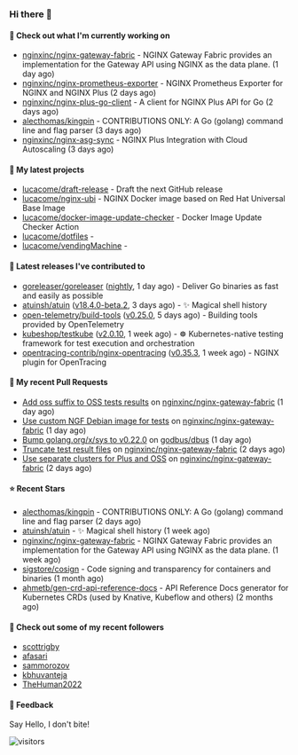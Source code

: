 ### Hi there 👋

#### 👷 Check out what I'm currently working on

- [nginxinc/nginx-gateway-fabric](https://github.com/nginxinc/nginx-gateway-fabric) - NGINX Gateway Fabric provides an implementation for the Gateway API using NGINX as the data plane. (1 day ago)
- [nginxinc/nginx-prometheus-exporter](https://github.com/nginxinc/nginx-prometheus-exporter) - NGINX Prometheus Exporter for NGINX and NGINX Plus (2 days ago)
- [nginxinc/nginx-plus-go-client](https://github.com/nginxinc/nginx-plus-go-client) - A client for NGINX Plus API for Go (2 days ago)
- [alecthomas/kingpin](https://github.com/alecthomas/kingpin) - CONTRIBUTIONS ONLY: A Go (golang) command line and flag parser (3 days ago)
- [nginxinc/nginx-asg-sync](https://github.com/nginxinc/nginx-asg-sync) - NGINX Plus Integration with Cloud Autoscaling  (3 days ago)

#### 🌱 My latest projects

- [lucacome/draft-release](https://github.com/lucacome/draft-release) - Draft the next GitHub release
- [lucacome/nginx-ubi](https://github.com/lucacome/nginx-ubi) - NGINX Docker image based on Red Hat Universal Base Image
- [lucacome/docker-image-update-checker](https://github.com/lucacome/docker-image-update-checker) - Docker Image Update Checker Action
- [lucacome/dotfiles](https://github.com/lucacome/dotfiles) - 
- [lucacome/vendingMachine](https://github.com/lucacome/vendingMachine) - 

#### 🔭 Latest releases I've contributed to

- [goreleaser/goreleaser](https://github.com/goreleaser/goreleaser) ([nightly](https://github.com/goreleaser/goreleaser/releases/tag/nightly), 1 day ago) - Deliver Go binaries as fast and easily as possible
- [atuinsh/atuin](https://github.com/atuinsh/atuin) ([v18.4.0-beta.2](https://github.com/atuinsh/atuin/releases/tag/v18.4.0-beta.2), 3 days ago) - ✨ Magical shell history
- [open-telemetry/build-tools](https://github.com/open-telemetry/build-tools) ([v0.25.0](https://github.com/open-telemetry/build-tools/releases/tag/v0.25.0), 5 days ago) - Building tools provided by OpenTelemetry
- [kubeshop/testkube](https://github.com/kubeshop/testkube) ([v2.0.10](https://github.com/kubeshop/testkube/releases/tag/v2.0.10), 1 week ago) - ☸️ Kubernetes-native testing framework for test execution and orchestration
- [opentracing-contrib/nginx-opentracing](https://github.com/opentracing-contrib/nginx-opentracing) ([v0.35.3](https://github.com/opentracing-contrib/nginx-opentracing/releases/tag/v0.35.3), 1 week ago) - NGINX plugin for OpenTracing

#### 🔨 My recent Pull Requests

- [Add oss suffix to OSS tests results](https://github.com/nginxinc/nginx-gateway-fabric/pull/2261) on [nginxinc/nginx-gateway-fabric](https://github.com/nginxinc/nginx-gateway-fabric) (1 day ago)
- [Use custom NGF Debian image for tests](https://github.com/nginxinc/nginx-gateway-fabric/pull/2260) on [nginxinc/nginx-gateway-fabric](https://github.com/nginxinc/nginx-gateway-fabric) (1 day ago)
- [Bump golang.org/x/sys to v0.22.0](https://github.com/godbus/dbus/pull/386) on [godbus/dbus](https://github.com/godbus/dbus) (1 day ago)
- [Truncate test result files](https://github.com/nginxinc/nginx-gateway-fabric/pull/2255) on [nginxinc/nginx-gateway-fabric](https://github.com/nginxinc/nginx-gateway-fabric) (2 days ago)
- [Use separate clusters for Plus and OSS](https://github.com/nginxinc/nginx-gateway-fabric/pull/2253) on [nginxinc/nginx-gateway-fabric](https://github.com/nginxinc/nginx-gateway-fabric) (2 days ago)

#### ⭐ Recent Stars

- [alecthomas/kingpin](https://github.com/alecthomas/kingpin) - CONTRIBUTIONS ONLY: A Go (golang) command line and flag parser (2 days ago)
- [atuinsh/atuin](https://github.com/atuinsh/atuin) - ✨ Magical shell history (1 week ago)
- [nginxinc/nginx-gateway-fabric](https://github.com/nginxinc/nginx-gateway-fabric) - NGINX Gateway Fabric provides an implementation for the Gateway API using NGINX as the data plane. (1 week ago)
- [sigstore/cosign](https://github.com/sigstore/cosign) - Code signing and transparency for containers and binaries (1 month ago)
- [ahmetb/gen-crd-api-reference-docs](https://github.com/ahmetb/gen-crd-api-reference-docs) - API Reference Docs generator for Kubernetes CRDs (used by Knative, Kubeflow and others) (2 months ago)

#### 👯 Check out some of my recent followers

- [scottrigby](https://github.com/scottrigby)
- [afasari](https://github.com/afasari)
- [sammorozov](https://github.com/sammorozov)
- [kbhuvanteja](https://github.com/kbhuvanteja)
- [TheHuman2022](https://github.com/TheHuman2022)

#### 💬 Feedback

Say Hello, I don't bite!

![visitors](https://visitor-badge.laobi.icu/badge?page_id=lucacome.visitor-badge)
#

